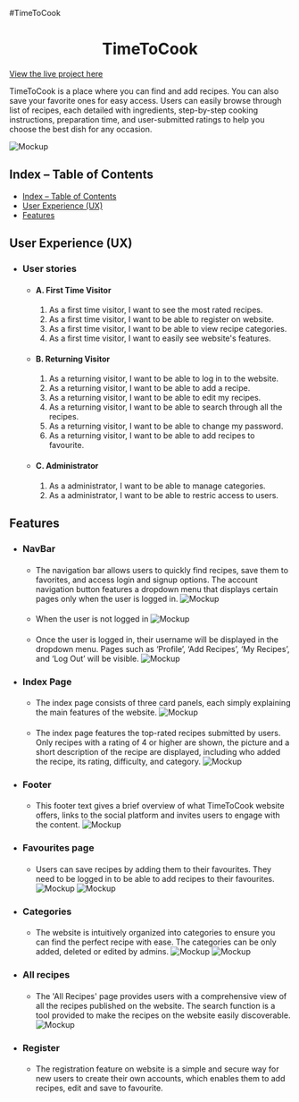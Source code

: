 #TimeToCook
<h1 align="center">TimeToCook</h1>

[View the live project here](https://timetocook-7eed92e3f20e.herokuapp.com/)

TimeToCook is a place where you can find and add recipes. You can also save your favorite ones for easy access. Users can easily browse through list of recipes, each detailed with ingredients, step-by-step cooking instructions, preparation time, and user-submitted ratings to help you choose the best dish for any occasion.

![Mockup](documentation/responsive.png)

## Index – Table of Contents
- [Index – Table of Contents](#index--table-of-contents)
- [User Experience (UX)](#user-experience-ux)
- [Features](#features)

## User Experience (UX)

- ### User stories
  - #### A. First Time Visitor
    1. As a first time visitor, I want to see the most rated recipes.
    2. As a first time visitor, I want to be able to register on website.
    3. As a first time visitor, I want to be able to view recipe categories.
    4. As a first time visitor, I want to easily see website's features.
  - #### B. Returning Visitor 
    1. As a returning visitor, I want to be able to log in to the website.
    2. As a returning visitor, I want to be able to add a recipe.
    3. As a returning visitor, I want to be able to edit my recipes.
    4. As a returning visitor, I want to be able to search through all the recipes.
    5. As a returning visitor, I want to be able to change my password.
    6. As a returning visitor, I want to be able to add recipes to favourite.
  - #### C. Administrator
    1. As a administrator, I want to be able to manage categories.
    2. As a administrator, I want to be able to restric access to users.
   
## Features

 - ### NavBar
   - #### 
     The navigation bar allows users to quickly find recipes, save them to favorites, and access login and signup options. The account navigation button features a dropdown menu that displays certain pages only when the user is logged in.
    ![Mockup](documentation/features/navbar.png)
   - #### 
     When the user is not logged in
     ![Mockup](documentation/features/navbar-notloggedin.png)
   - ####
     Once the user is logged in, their username will be displayed in the dropdown menu. Pages such as ‘Profile’, ‘Add Recipes’, ‘My Recipes’, and ‘Log Out’ will be visible.
     ![Mockup](documentation/features/navbar-loggedin.png)
- ### Index Page
  - #### 
    The index page consists of three card panels, each simply explaining the main features of the website.
    ![Mockup](documentation/features/indexcardpanels.png)
  - ####
    The index page features the top-rated recipes submitted by users. Only recipes with a rating of 4 or higher are shown, the picture and a short description of the recipe are displayed, including who added the recipe, its rating, difficulty, and category.
    ![Mockup](documentation/features/indexmostrated.png)
- ### Footer
  - #### 
    This footer text gives a brief overview of what TimeToCook website offers, links to the social platform and invites users to engage with the content.
    ![Mockup](documentation/features/footer.png)
- ### Favourites page
  - #### 
    Users can save recipes by adding them to their favourites. They need to be logged in to be able to add recipes to their favourites.
    ![Mockup](documentation/features/favourites.png)
    ![Mockup](documentation/features/favouritelogin.png)
- ### Categories
  - #### 
    The website is intuitively organized into categories to ensure you can find the perfect recipe with ease. The categories can be only added, deleted or edited by admins.
    ![Mockup](documentation/features/categorieslogin.png)
    ![Mockup](documentation/features/categories.png)
- ### All recipes
  - #### 
    The 'All Recipes' page provides users with a comprehensive view of all the recipes published on the website. The search function is a tool provided to make the recipes on the website easily discoverable.
    ![Mockup](documentation/features/allrecipes.png)
- ### Register
  - ####  
    The registration feature on website is a simple and secure way for new users to create their own accounts, which enables them to add recipes, edit and save to favourite.